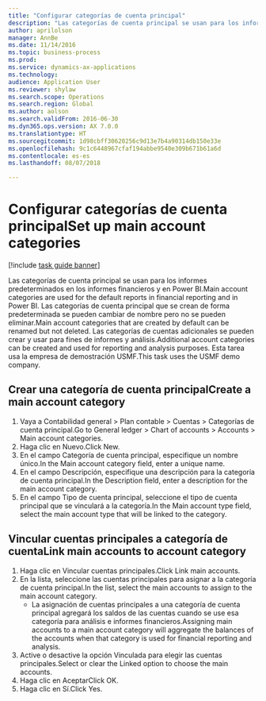 ```yaml
--- 
title: "Configurar categorías de cuenta principal"
description: "Las categorías de cuenta principal se usan para los informes predeterminados en los informes financieros y en Power BI."
author: aprilolson
manager: AnnBe
ms.date: 11/14/2016
ms.topic: business-process
ms.prod: 
ms.service: dynamics-ax-applications
ms.technology: 
audience: Application User
ms.reviewer: shylaw
ms.search.scope: Operations
ms.search.region: Global
ms.author: aolson
ms.search.validFrom: 2016-06-30
ms.dyn365.ops.version: AX 7.0.0
ms.translationtype: HT
ms.sourcegitcommit: 1d98cbff30620256c9d13e7b4a90314db150e33e
ms.openlocfilehash: 9c1c6448967cfaf194abbe9540e309b671b61a6d
ms.contentlocale: es-es
ms.lasthandoff: 08/07/2018

---
```

# <a name="set-up-main-account-categories"></a><span data-ttu-id="e43e1-103">Configurar categorías de cuenta principal</span><span class="sxs-lookup"><span data-stu-id="e43e1-103">Set up main account categories</span></span>

[!include [task guide banner](../../includes/task-guide-banner.md)]

<span data-ttu-id="e43e1-104">Las categorías de cuenta principal se usan para los informes predeterminados en los informes financieros y en Power BI.</span><span class="sxs-lookup"><span data-stu-id="e43e1-104">Main account categories are used for the default reports in financial reporting and in Power BI.</span></span> <span data-ttu-id="e43e1-105">Las categorías de cuenta principal que se crean de forma predeterminada se pueden cambiar de nombre pero no se pueden eliminar.</span><span class="sxs-lookup"><span data-stu-id="e43e1-105">Main account categories that are created by default can be renamed but not deleted.</span></span> <span data-ttu-id="e43e1-106">Las categorías de cuentas adicionales se pueden crear y usar para fines de informes y análisis.</span><span class="sxs-lookup"><span data-stu-id="e43e1-106">Additional account categories can be created and used for reporting and analysis purposes.</span></span> <span data-ttu-id="e43e1-107">Esta tarea usa la empresa de demostración USMF.</span><span class="sxs-lookup"><span data-stu-id="e43e1-107">This task uses the USMF demo company.</span></span>


## <a name="create-a-main-account-category"></a><span data-ttu-id="e43e1-108">Crear una categoría de cuenta principal</span><span class="sxs-lookup"><span data-stu-id="e43e1-108">Create a main account category</span></span>
1. <span data-ttu-id="e43e1-109">Vaya a Contabilidad general > Plan contable > Cuentas > Categorías de cuenta principal.</span><span class="sxs-lookup"><span data-stu-id="e43e1-109">Go to General ledger > Chart of accounts > Accounts > Main account categories.</span></span>
2. <span data-ttu-id="e43e1-110">Haga clic en Nuevo.</span><span class="sxs-lookup"><span data-stu-id="e43e1-110">Click New.</span></span>
3. <span data-ttu-id="e43e1-111">En el campo Categoría de cuenta principal, especifique un nombre único.</span><span class="sxs-lookup"><span data-stu-id="e43e1-111">In the Main account category field, enter a unique name.</span></span>
4. <span data-ttu-id="e43e1-112">En el campo Descripción, especifique una descripción para la categoría de cuenta principal.</span><span class="sxs-lookup"><span data-stu-id="e43e1-112">In the Description field, enter a description for the main account category.</span></span>
5. <span data-ttu-id="e43e1-113">En el campo Tipo de cuenta principal, seleccione el tipo de cuenta principal que se vinculará a la categoría.</span><span class="sxs-lookup"><span data-stu-id="e43e1-113">In the Main account type field, select the main account type that will be linked to the category.</span></span>

## <a name="link-main-accounts-to-account-category"></a><span data-ttu-id="e43e1-114">Vincular cuentas principales a categoría de cuenta</span><span class="sxs-lookup"><span data-stu-id="e43e1-114">Link main accounts to account category</span></span>
1. <span data-ttu-id="e43e1-115">Haga clic en Vincular cuentas principales.</span><span class="sxs-lookup"><span data-stu-id="e43e1-115">Click Link main accounts.</span></span>
2. <span data-ttu-id="e43e1-116">En la lista, seleccione las cuentas principales para asignar a la categoría de cuenta principal.</span><span class="sxs-lookup"><span data-stu-id="e43e1-116">In the list, select the main accounts to assign to the main account category.</span></span>
    * <span data-ttu-id="e43e1-117">La asignación de cuentas principales a una categoría de cuenta principal agregará los saldos de las cuentas cuando se use esa categoría para análisis e informes financieros.</span><span class="sxs-lookup"><span data-stu-id="e43e1-117">Assigning main accounts to a main account category will aggregate the balances of the accounts when that category is used for financial reporting and analysis.</span></span>  
3. <span data-ttu-id="e43e1-118">Active o desactive la opción Vinculada para elegir las cuentas principales.</span><span class="sxs-lookup"><span data-stu-id="e43e1-118">Select or clear the Linked option to choose the main accounts.</span></span>
4. <span data-ttu-id="e43e1-119">Haga clic en Aceptar</span><span class="sxs-lookup"><span data-stu-id="e43e1-119">Click OK.</span></span>
5. <span data-ttu-id="e43e1-120">Haga clic en Sí.</span><span class="sxs-lookup"><span data-stu-id="e43e1-120">Click Yes.</span></span>


